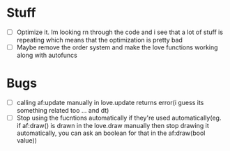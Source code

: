 # Stuff
- [ ] Optimize it. Im looking rn through the code and i see that a lot of stuff is repeating which means that the optimization is pretty bad
- [ ] Maybe remove the order system and make the love functions working along with autofuncs

# Bugs
- [ ] calling af:update manually in love.update returns error(i guess its something related too ... and dt)
- [ ] Stop using the fucntions automatically if they're used automatically(eg. if af:draw() is drawn in the love.draw manually then stop drawing it automatically, you can ask an boolean for that in the af:draw(bool value))
